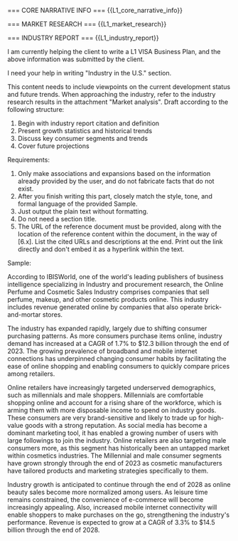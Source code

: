 === CORE NARRATIVE INFO ===
{{L1_core_narrative_info}}

=== MARKET RESEARCH ===
{{L1_market_research}}

=== INDUSTRY REPORT ===
{{L1_industry_report}}

I am currently helping the client to write a L1 VISA Business Plan, and the above information was submitted by the client.

I need your help in writing "Industry in the U.S." section.

This content needs to include viewpoints on the current development status and future trends. When approaching the industry, refer to the industry research results in the attachment "Market analysis".
Draft according to the following structure:
1. Begin with industry report citation and definition
2. Present growth statistics and historical trends
3. Discuss key consumer segments and trends
4. Cover future projections

Requirements:
1. Only make associations and expansions based on the information already provided by the user, and do not fabricate facts that do not exist.
2. After you finish writing this part, closely match the style, tone, and formal language of the provided Sample.
3. Just output the plain text without formatting.
4. Do not need a section title.
5. The URL of the reference document must be provided, along with the location of the reference content within the document, in the way of [6.x]. List the cited URLs and descriptions at the end. Print out the link directly and don't embed it as a hyperlink within the text.

Sample:

According to IBISWorld,  one of the world's leading publishers of business intelligence specializing in Industry and procurement research, the Online Perfume and Cosmetic Sales Industry comprises companies that sell perfume, makeup, and other cosmetic products online. This industry includes revenue generated online by companies that also operate brick-and-mortar stores.
 
The industry has expanded rapidly, largely due to shifting consumer purchasing patterns. As more consumers purchase items online, industry demand has increased at a CAGR of 1.7% to $12.3 billion through the end of 2023. The growing prevalence of broadband and mobile internet connections has underpinned changing consumer habits by facilitating the ease of online shopping and enabling consumers to quickly compare prices among retailers.

Online retailers have increasingly targeted underserved demographics, such as millennials and male shoppers. Millennials are comfortable shopping online and account for a rising share of the workforce, which is arming them with more disposable income to spend on industry goods. These consumers are very brand-sensitive and likely to trade up for high-value goods with a strong reputation. As social media has become a dominant marketing tool, it has enabled a growing number of users with large followings to join the industry. Online retailers are also targeting male consumers more, as this segment has historically been an untapped market within cosmetics industries. The Millennial and male consumer segments have grown strongly through the end of 2023 as cosmetic manufacturers have tailored products and marketing strategies specifically to them.
 
Industry growth is anticipated to continue through the end of 2028 as online beauty sales become more normalized among users. As leisure time remains constrained, the convenience of e-commerce will become increasingly appealing. Also, increased mobile internet connectivity will enable shoppers to make purchases on the go, strengthening the industry's performance. Revenue is expected to grow at a CAGR of 3.3% to $14.5 billion through the end of 2028.